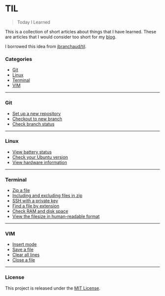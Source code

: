# TIL
> Today I Learned

This is a collection of short articles about things that I have learned. These are articles that I would consider too short for my [blog](https://megacolorboy.com).

I borrowed this idea from [jbranchaud/til](https://github.com/jbranchaud/til).

### Categories
<!-- - [CSS](#css) -->
- [Git](#git)
- [Linux](#linux)
- [Terminal](#terminal)
- [VIM](#vim)

---

<!-- ### CSS
- [Create a grid-based layout](css/grid-based-layout.md) -->
<!-- --- -->

### Git
- [Set up a new repository](git/set-up-repo.md)
- [Checkout to new branch](git/checkout-branch.md)
- [Check branch status](git/check-status.md)

---

### Linux
- [View battery status](linux/view-battery-status.md)
- [Check your Ubuntu version](linux/check-ubuntu-version.md)
- [View hardware information](linux/view-hardware-info.md)

---

### Terminal
- [Zip a file](terminal/zip-a-file.md)
- [Including and excluding files in zip](terminal/include-exclude-files-zip.md)
- [SSH with a private key](terminal/ssh-with-private-key.md)
- [Find a file by extension](terminal/find-file-by-ext.md)
- [Check RAM and disk space](terminal/check-ram-disk-space.md)
- [View the filesize in human-readable format](terminal/check-file-size.md)

---

### VIM
- [Insert mode](vim/insert-mode.md)
- [Save a file](vim/save-file.md)
- [Clear all lines](vim/clear-all-lines.md)
- [Close a file](vim/close-file.md)

---

### License
This project is released under the [MIT License](http://www.opensource.org/licenses/MIT).